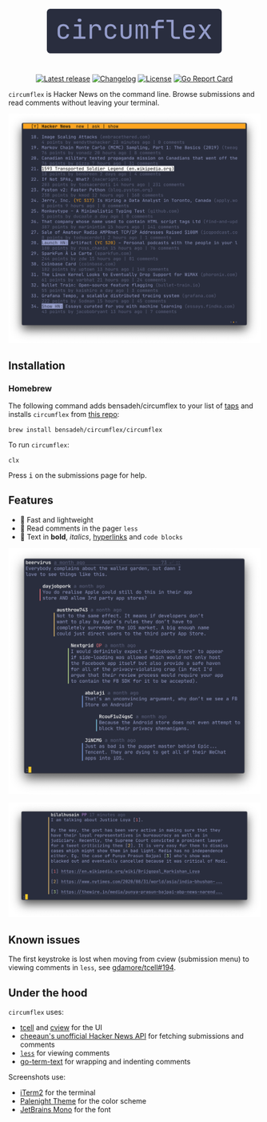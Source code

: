 <p align="center">
  <img src="screenshots/circumflex.png" width="350" alt="^"/>
</p>

#
<div align="center">
  
[![Latest release](https://img.shields.io/github/v/release/bensadeh/circumflex?label=stable&color=e1acff&labelColor=292D3E)](https://github.com/bensadeh/circumflex/releases)
[![Changelog](https://img.shields.io/badge/docs-changelog-9cc4ff?labelColor=292D3E)](https://github.com/bensadeh/circumflex/blob/master/CHANGELOG.md)
[![License](https://img.shields.io/github/license/bensadeh/circumflex?color=c3e88d&labelColor=292D3E)](https://github.com/bensadeh/circumflex/blob/master/LICENSE)
[![Go Report Card](https://img.shields.io/github/go-mod/go-version/bensadeh/circumflex?color=ffe585&labelColor=292D3E)](https://github.com/bensadeh/circumflex/blob/master/go.mod)
</div>

`circumflex` is Hacker&nbsp;News on the command line. Browse submissions and read comments without leaving your terminal.

<p align="center">
  <img src="screenshots/mainview.png" width="700" alt="^"/>
</p>


## Installation
### Homebrew
The following command adds bensadeh/circumflex to your list of [taps](https://docs.brew.sh/Taps) and installs `circumflex` from [this repo](https://github.com/bensadeh/homebrew-circumflex): 
```console
brew install bensadeh/circumflex/circumflex
```

To run `circumflex`:

```console
clx
```

Press <kbd>i</kbd> on the submissions page for help.

## Features
* 🚀 Fast and lightweight 
* 💬 Read comments in the pager `less`
* 🎨 Text in **bold**, _italics_, [hyperlinks](https://gist.github.com/egmontkob/eb114294efbcd5adb1944c9f3cb5feda) and `code blocks`

<p align="center">
  <img src="screenshots/comments.png" width="700" alt="^"/>
</p>

<p align="center">
  <img src="screenshots/linkHighlights.png" width="700" alt="^"/>
</p>


## Known issues
The first keystroke is lost when moving from cview (submission menu) to viewing comments in `less`, see [gdamore/tcell#194](https://github.com/gdamore/tcell/issues/194).

## Under the hood
`circumflex` uses:
* [tcell](https://github.com/gdamore/tcell) and [cview](https://gitlab.com/tslocum/cview) for the UI
* [cheeaun's unofficial Hacker News API](https://github.com/cheeaun/node-hnapi) for fetching submissions and comments
* [`less`](http://greenwoodsoftware.com/less/) for viewing comments
* [go-term-text](https://github.com/MichaelMure/go-term-text) for wrapping and indenting comments

Screenshots use:
* [iTerm2](https://iterm2.com/) for the terminal
* [Palenight Theme](https://github.com/JonathanSpeek/palenight-iterm2) for the color scheme
* [JetBrains Mono](https://github.com/JetBrains/JetBrainsMono) for the font
